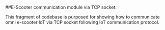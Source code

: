 ##E-Scooter communication module via TCP socket.

This fragment of codebase is purposed for showing how to communicate omni e-scooter IoT via TCP socket following IoT communication protocol.
